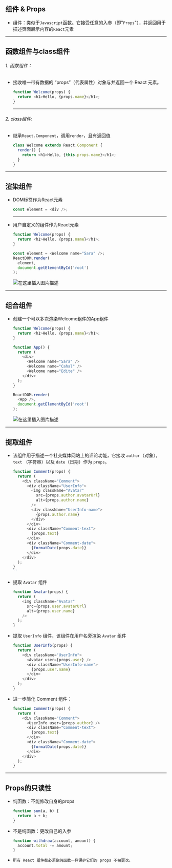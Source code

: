 ## 组件 & Props
 - 组件：类似于`Javascript`函数。它接受任意的入参（即"`Props`"），并返回用于描述页面展示内容的`React`元素

***
## 函数组件与class组件
###### 1. 函数组件：
 - 接收唯一带有数据的 “props”（代表属性）对象与并返回一个 React 元素。
	```javascript
	function Welcome(props) {
	  return <h1>Hello, {props.name}</h1>;
	}
	```
	***
###### 2. class组件:
 - 继承`React.Component`，调用`render`，且有返回值
	```javascript
	class Welcome extends React.Component {
	  render() {
	    return <h1>Hello, {this.props.name}</h1>;
	  }
	}
	```
***

## 渲染组件
 - DOM标签作为React元素
	```javascript
	const element = <div />;
	```
	***
 - 用户自定义的组件作为React元素
	```javascript
	function Welcome(props) {
	  return <h1>Hello, {props.name}</h1>;
	}
	
	const element = <Welcome name="Sara" />;
	ReactDOM.render(
	  element,
	  document.getElementById('root')
	);
	```
	![在这里插入图片描述](https://img-blog.csdnimg.cn/20210117205059874.png)

***
## 组合组件
 - 创建一个可以多次渲染Welcome组件的App组件
	```javascript
	function Welcome(props) {
	  return <h1>Hello, {props.name}</h1>;
	}
	
	function App() {
	  return (
	    <div>
	      <Welcome name="Sara" />
	      <Welcome name="Cahal" />
	      <Welcome name="Edite" />
	    </div>
	  );
	}
	
	ReactDOM.render(
	  <App />,
	  document.getElementById('root')
	);
	```
	![在这里插入图片描述](https://img-blog.csdnimg.cn/20210117205506599.png)
***
## 提取组件
 - 该组件用于描述一个社交媒体网站上的评论功能，它接收 `author`（对象），`text` （字符串）以及 `date`（日期）作为 `props`。
	```javascript
	function Comment(props) {
	  return (
	    <div className="Comment">
	      <div className="UserInfo">
	        <img className="Avatar"
	          src={props.author.avatarUrl}
	          alt={props.author.name}
	        />
	        <div className="UserInfo-name">
	          {props.author.name}
	        </div>
	      </div>
	      <div className="Comment-text">
	        {props.text}
	      </div>
	      <div className="Comment-date">
	        {formatDate(props.date)}
	      </div>
	    </div>
	  );
	}
	``
 - 提取 `Avatar` 组件
	```javascript
	function Avatar(props) {
	  return (
	    <img className="Avatar"
	      src={props.user.avatarUrl}
	      alt={props.user.name}
	    />
	  );
	}
	```
  - 提取 `UserInfo` 组件，该组件在用户名旁渲染 `Avatar` 组件	
	```javascript
	function UserInfo(props) {
	  return (
	    <div className="UserInfo">
	      <Avatar user={props.user} />
	      <div className="UserInfo-name">
	        {props.user.name}
	      </div>
	    </div>
	  );
	}
	```
 - 进一步简化 Comment 组件：
	```javascript
	function Comment(props) {
	  return (
	    <div className="Comment">
	      <UserInfo user={props.author} />
	      <div className="Comment-text">
	        {props.text}
	      </div>
	      <div className="Comment-date">
	        {formatDate(props.date)}
	      </div>
	    </div>
	  );
	}
	```
***
## Props的只读性
 - 纯函数：不能修改自身的props
	```javascript
	function sum(a, b) {
	  return a + b;
	}
	```
 - 不是纯函数：更改自己的入参
	```javascript
	function withdraw(account, amount) {
	  account.total -= amount;
	}
	```
 - `所有 React 组件都必须像纯函数一样保护它们的 props 不被更改。`

